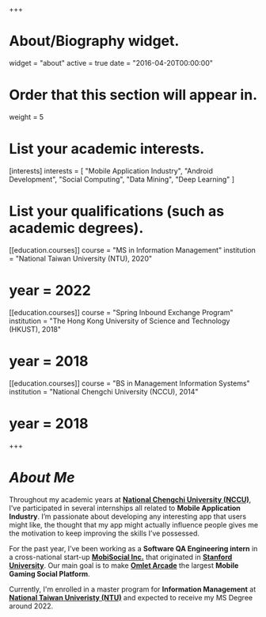 +++
# About/Biography widget.
widget = "about"
active = true
date = "2016-04-20T00:00:00"

# Order that this section will appear in.
weight = 5

# List your academic interests.
[interests]
  interests = [
    "Mobile Application Industry",
    "Android Development",
    "Social Computing",
    "Data Mining",
    "Deep Learning"
  ]

# List your qualifications (such as academic degrees).
[[education.courses]]
  course = "MS in Information Management"
  institution = "National Taiwan University (NTU), 2020"
#  year = 2022

[[education.courses]]
  course = "Spring Inbound Exchange Program"
  institution = "The Hong Kong University of Science and Technology (HKUST), 2018"
#  year = 2018

[[education.courses]]
  course = "BS in Management Information Systems"
  institution = "National Chengchi University (NCCU), 2014"
#  year = 2018
+++

# ***About Me***

Throughout my academic years at **<a href="http://www.nccu.edu.tw/?locale=en">National Chengchi University (NCCU)</a>**, I’ve participated in several internships all related to **Mobile Application Industry**. I’m passionate about developing any interesting app that users might like, the thought that my app might actually influence people gives me the motivation to keep improving the skills I’ve possessed.

For the past year, I’ve been working as a **Software QA Engineering intern** in a cross-national start-up **<a href="https://omlet.gg/">MobiSocial Inc.**</a> that originated in **<a href="https://mobisocial.stanford.edu/">Stanford University</a>**. Our main goal is to make **<a href="https://omlet.gg/">Omlet Arcade**</a> the largest **Mobile Gaming Social Platform**.

Currently, I'm enrolled in a master program for **Information Management** at **<a href="http://www.management.ntu.edu.tw/IM">National Taiwan Univeristy (NTU)**</a> and expected to receive my MS Degree around 2022.

<!-- Old Version -->
<!-- I am an undergraduate student majoring MIS at **<a href="http://www.nccu.edu.tw/?locale=en">NCCU</a>**, currently focused on combining **Android Application Development** with **Performance Improvement**. I have worked with **<a href="http://www.mis2.nccu.edu.tw/en/Faculty/Faculty_01/SHIAW-CHUN-SHANG-1784053" target="_blank">Prof. SHARI SHANG</a>** and **<a href="https://www.linkedin.com/in/alex-yang-3045392a/">Mr. ALEX YANG</a>** on creating a **crowd-sourcing-based** **<a href="https://earthquake.usgs.gov/research/earlywarning/">Earthquake Early Warning (E.E.W.)</a>** application for my graduation project, and have participated with **<a href="https://www.linkedin.com/in/alex-yang-3045392a/">Mr. ALEX YANG</a>** in the early-establishment of a **Startup Company** **<a href="http://www.evertiphi.com/">Evertiphi Inc.</a>** base on this prototype right after we finish our project.

I am expected to receive my Bachelor’s Degree from **<a href="http://www.nccu.edu.tw/?locale=en">NCCU</a>** at 2019. Over the courses of my undergraduate study, I took a summer internship at **<a href="https://seekrtech.com/">SeekrTech Inc.</a>** as an **Android Developer Intern** where I worked on developing a new socializing functionality for **<a href="https://play.google.com/store/apps/details?id=seekrtech.sleep">SleepTown (Android)</a>**, and in 2018 Fall I took another internship at **<a href="http://www.omlet.me/">Omlet Inc.</a>** as a **Software QA Intern** where I assisted in writing automation test scripts for **<a href="https://play.google.com/store/apps/details?id=mobisocial.arcade&hl=zh_TW">Omlet Arcade (Android)</a>** . -->

<!-- {{% alert note %}}
{{% staticref "files/cv.pdf" "newtab" %}}View my CV{{% /staticref %}}
{{% /alert %}} -->
